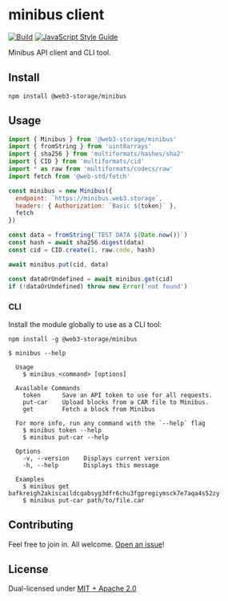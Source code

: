 # minibus client

[![Build](https://github.com/web3-storage/minibus-client/actions/workflows/build.yml/badge.svg)](https://github.com/alanshaw/miniswap/actions/workflows/build.yml)
[![JavaScript Style Guide](https://img.shields.io/badge/code_style-standard-brightgreen.svg)](https://standardjs.com)

Minibus API client and CLI tool.

## Install

```
npm install @web3-storage/minibus
```

## Usage

```js
import { Minibus } from '@web3-storage/minibus'
import { fromString } from 'uint8arrays'
import { sha256 } from 'multiformats/hashes/sha2'
import { CID } from 'multiformats/cid'
import * as raw from 'multiformats/codecs/raw'
import fetch from '@web-std/fetch'

const minibus = new Minibus({
  endpoint: `https://minibus.web3.storage`,
  headers: { Authorization: `Basic ${token}` },
  fetch
})

const data = fromString(`TEST DATA ${Date.now()}`)
const hash = await sha256.digest(data)
const cid = CID.create(1, raw.code, hash)

await minibus.put(cid, data)

const dataOrUndefined = await minibus.get(cid)
if (!dataOrUndefined) throw new Error('not found')
```

### CLI

Install the module globally to use as a CLI tool:

```
npm install -g @web3-storage/minibus
```

```console
$ minibus --help

  Usage
    $ minibus <command> [options]

  Available Commands
    token      Save an API token to use for all requests.
    put-car    Upload blocks from a CAR file to Minibus.
    get        Fetch a block from Minibus

  For more info, run any command with the `--help` flag
    $ minibus token --help
    $ minibus put-car --help

  Options
    -v, --version    Displays current version
    -h, --help       Displays this message

  Examples
    $ minibus get bafkreigh2akiscaildcqabsyg3dfr6chu3fgpregiymsck7e7aqa4s52zy
    $ minibus put-car path/to/file.car
```

## Contributing

Feel free to join in. All welcome. [Open an issue](https://github.com/web3-storage/minibus-client/issues)!

## License

Dual-licensed under [MIT + Apache 2.0](https://github.com/web3-storage/minibus-client/blob/main/LICENSE.md)
